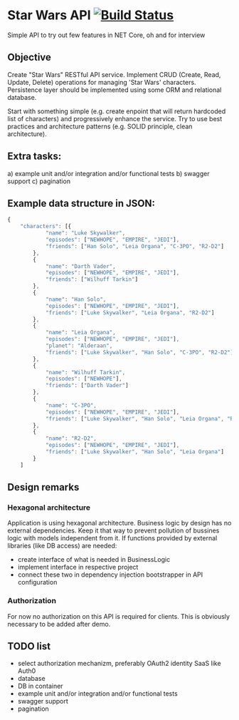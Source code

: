 # Star Wars API [![Build Status](https://travis-ci.org/kubabuda/sw_api.svg?branch=master)](https://travis-ci.org/kubabuda/sw_api)


Simple API to try out few features in NET Core, oh and for interview

## Objective
Create "Star Wars" RESTful API service. Implement CRUD (Create, Read, Update, Delete) operations for managing 'Star Wars' characters. 
Persistence layer should be implemented using some ORM and relational database.

Start with something simple (e.g. create enpoint that will return hardcoded list of characters) and progressively enhance the service. 
Try to use best practices and architecture patterns (e.g. SOLID principle, clean architecture).

## Extra tasks:
a) example unit and/or integration and/or functional tests
b) swagger support
c) pagination

## Example data structure in JSON:
```javascript
{
	"characters": [{
			"name": "Luke Skywalker",
			"episodes": ["NEWHOPE", "EMPIRE", "JEDI"],
			"friends": ["Han Solo", "Leia Organa", "C-3PO", "R2-D2"]
		},
		{
			"name": "Darth Vader",
			"episodes": ["NEWHOPE", "EMPIRE", "JEDI"],
			"friends": ["Wilhuff Tarkin"]
		},
		{
			"name": "Han Solo",
			"episodes": ["NEWHOPE", "EMPIRE", "JEDI"],
			"friends": ["Luke Skywalker", "Leia Organa", "R2-D2"]
		},
		{
			"name": "Leia Organa",
			"episodes": ["NEWHOPE", "EMPIRE", "JEDI"],
			"planet": "Alderaan",
			"friends": ["Luke Skywalker", "Han Solo", "C-3PO", "R2-D2"]
		},
		{
			"name": "Wilhuff Tarkin",
			"episodes": ["NEWHOPE"],
			"friends": ["Darth Vader"]
		},
		{
			"name": "C-3PO",
			"episodes": ["NEWHOPE", "EMPIRE", "JEDI"],
			"friends": ["Luke Skywalker", "Han Solo", "Leia Organa", "R2-D2"]
		},
		{
			"name": "R2-D2",
			"episodes": ["NEWHOPE", "EMPIRE", "JEDI"],
			"friends": ["Luke Skywalker", "Han Solo", "Leia Organa"]
		}
	]
```

## Design remarks

### Hexagonal architecture

Application is using hexagonal architecture. Business logic by design has no external dependencies. 
Keep it that way to prevent pollution of bussines logic with models independent from it. 
If functions provided by external libraries (like DB access) are needed: 
- create interface of what is needed in BusinessLogic 
- implement interface in respective project 
- connect these two in dependency injection bootstrapper in API configuration

### Authorization

For now no authorization on this API is required for clients. This is obviously necessary to be added after demo.


## TODO list

- select authorization mechanizm, preferably OAuth2 identity SaaS like Auth0
- database
- DB in container
- example unit and/or integration and/or functional tests
- swagger support
- pagination
